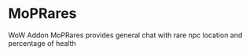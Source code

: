 MoPRares
========

WoW Addon MoPRares provides general chat with rare npc location and percentage of health
